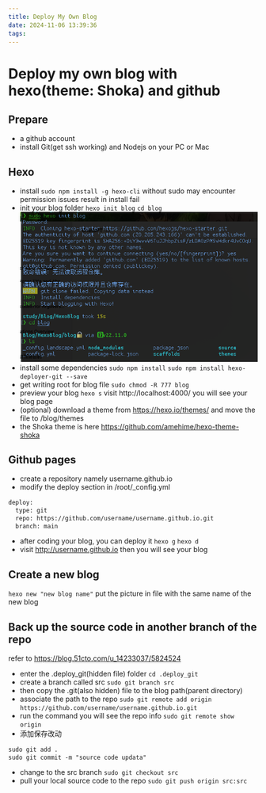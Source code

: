 ```yaml
---
title: Deploy My Own Blog
date: 2024-11-06 13:39:36
tags:
---
```

# Deploy my own blog with hexo(theme: Shoka) and github
## Prepare
- a github account
- install Git(get ssh working) and Nodejs on your PC or Mac
## Hexo
- install
`sudo npm install -g hexo-cli`
without sudo may encounter permission issues result in install fail
- init your blog folder
`hexo init blog`
`cd blog`
![opration](./Deploy-My-Own-Blog/image.png)
- install some dependencies
`sudo npm install`
`sudo npm install hexo-deployer-git --save`
- get writing root for blog file
`sudo chmod -R 777 blog`
- preview your blog
`hexo s`
visit http://localhost:4000/ you will see your blog page
- (optional) download a theme from https://hexo.io/themes/ and move the file to /blog/themes
- the Shoka theme is here https://github.com/amehime/hexo-theme-shoka
## Github pages
- create a repository namely username.github.io
- modify the deploy section in /root/_config.yml
```shell
deploy:
  type: git
  repo: https://github.com/username/username.github.io.git
  branch: main
```
- after coding your blog, you can deploy it
`hexo g`
`hexo d`
- visit http://username.github.io then you will see your blog
## Create a new blog
`hexo new "new blog name"`
put the picture in file with the same name of the new blog
## Back up the source code in another branch of the repo
refer to https://blog.51cto.com/u_14233037/5824524
- enter the .deploy_git(hidden file) folder
`cd .deploy_git`
- create a branch called src
`sudo git branch src`
- then copy the .git(also hidden) file to the blog path(parent directory)
- associate the path to the repo
`sudo git remote add origin https://github.com/username/username.github.io.git`
- run the command you will see the repo info
`sudo git remote show origin`
- 添加保存改动
```shell
sudo git add .
sudo git commit -m "source code updata"
```
- change to the src branch
`sudo git checkout src`
- pull your local source code to the repo
`sudo git push origin src:src`